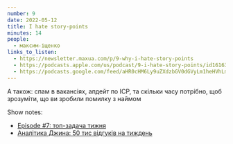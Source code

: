 ```yaml
---
number: 9
date: 2022-05-12
title: I hate story-points
minutes: 14
people:
  - максим-іщенко
links_to_listen:
  - https://newsletter.maxua.com/p/9-why-i-hate-story-points
  - https://podcasts.apple.com/us/podcast/9-i-hate-story-points/id1616301447?i=1000560785507
  - https://podcasts.google.com/feed/aHR0cHM6Ly9uZXdzbGV0dGVyLm1heHVhLmNvbS9mZWVk/episode/aHR0cHM6Ly9uZXdzbGV0dGVyLm1heHVhLmNvbS9wLzktd2h5LWktaGF0ZS1zdG9yeS1wb2ludHM?sa=X&ved=0CAUQkfYCahcKEwjosonmtfj5AhUAAAAAHQAAAAAQAQ
---
```


А також: спам в вакансіях, апдейт по ICP, та скільки часу потрібно, щоб
зрозуміти, що ви зробили помилку з наймом

Show notes:

- [Episode #7: топ-задача тижня][1]
- [Аналітика Джина: 50 тис відгуків на тиждень][2]

[1]: https://newsletter.maxua.com/p/7-top-task?s=w
[2]: https://djinni.substack.com/p/market-update-may9?s=w
